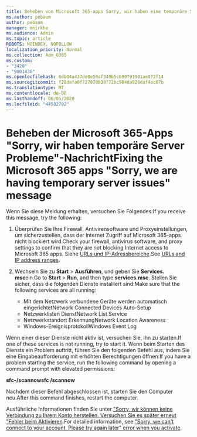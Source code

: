 ```yaml
---
title: Beheben von Microsoft 365-apps Sorry, wir haben eine temporäre Server Problemmeldung
ms.author: pebaum
author: pebaum
manager: mnirkhe
ms.audience: Admin
ms.topic: article
ROBOTS: NOINDEX, NOFOLLOW
localization_priority: Normal
ms.collection: Adm_O365
ms.custom:
- "3420"
- "9001430"
ms.openlocfilehash: 6db04a437de8e50af349b5c690791981ae872f14
ms.sourcegitcommit: f28dafa0f727870038f72bc904da926daf4ec07b
ms.translationtype: MT
ms.contentlocale: de-DE
ms.lasthandoff: 06/05/2020
ms.locfileid: "44582702"
---
```

# <a name="fixing-the-microsoft-365-apps-sorry-we-are-having-temporary-server-issues-message"></a><span data-ttu-id="942a0-102">Beheben der Microsoft 365-Apps "Sorry, wir haben temporäre Server Probleme"-Nachricht</span><span class="sxs-lookup"><span data-stu-id="942a0-102">Fixing the Microsoft 365 apps "Sorry, we are having temporary server issues" message</span></span>

<span data-ttu-id="942a0-103">Wenn Sie diese Meldung erhalten, versuchen Sie Folgendes:</span><span class="sxs-lookup"><span data-stu-id="942a0-103">If you receive this message, try the following:</span></span>

1. <span data-ttu-id="942a0-104">Überprüfen Sie Ihre Firewall, Antivirensoftware und Proxyeinstellungen, um sicherzustellen, dass der Internet Zugriff auf Microsoft 365-apps nicht blockiert wird.</span><span class="sxs-lookup"><span data-stu-id="942a0-104">Check your firewall, antivirus software, and proxy settings to confirm that they are not blocking Internet access to Microsoft 365 apps.</span></span> <span data-ttu-id="942a0-105">Siehe [URLs und IP-Adressbereiche](https://docs.microsoft.com/office365/enterprise/urls-and-ip-address-ranges).</span><span class="sxs-lookup"><span data-stu-id="942a0-105">See [URLs and IP address ranges](https://docs.microsoft.com/office365/enterprise/urls-and-ip-address-ranges).</span></span>

2. <span data-ttu-id="942a0-106">Wechseln Sie zu **Start**  >  **Ausführen**, und geben Sie **Services. msc**ein.</span><span class="sxs-lookup"><span data-stu-id="942a0-106">Go to **Start** > **Run**, and then type **services.msc**.</span></span> <span data-ttu-id="942a0-107">Stellen Sie sicher, dass die folgenden Dienste installiert sind:</span><span class="sxs-lookup"><span data-stu-id="942a0-107">Make sure that the following services are all running:</span></span>
    - <span data-ttu-id="942a0-108">Mit dem Netzwerk verbundene Geräte werden automatisch eingerichtet</span><span class="sxs-lookup"><span data-stu-id="942a0-108">Network Connected Devices Auto-Setup</span></span>
    - <span data-ttu-id="942a0-109">Netzwerklisten Dienst</span><span class="sxs-lookup"><span data-stu-id="942a0-109">Network List Service</span></span>
    - <span data-ttu-id="942a0-110">Netzwerkstandort Erkennung</span><span class="sxs-lookup"><span data-stu-id="942a0-110">Network Location Awareness</span></span>
    - <span data-ttu-id="942a0-111">Windows-Ereignisprotokoll</span><span class="sxs-lookup"><span data-stu-id="942a0-111">Windows Event Log</span></span>

<span data-ttu-id="942a0-112">Wenn einer dieser Dienste nicht aktiv ist, versuchen Sie, ihn zu starten.</span><span class="sxs-lookup"><span data-stu-id="942a0-112">If one of these services is not running, try to start it.</span></span> <span data-ttu-id="942a0-113">Wenn beim Starten des Diensts ein Problem auftritt, führen Sie den folgenden Befehl aus, indem Sie eine Eingabeaufforderung mit erhöhten Berechtigungen öffnen:</span><span class="sxs-lookup"><span data-stu-id="942a0-113">If you have a problem starting the service, run the following command by opening a command prompt with elevated permissions:</span></span>

<span data-ttu-id="942a0-114">**sfc-/scannow**</span><span class="sxs-lookup"><span data-stu-id="942a0-114">**sfc /scannow**</span></span>

<span data-ttu-id="942a0-115">Nachdem dieser Befehl abgeschlossen ist, starten Sie den Computer neu.</span><span class="sxs-lookup"><span data-stu-id="942a0-115">After this command finishes, restart the computer.</span></span>

<span data-ttu-id="942a0-116">Ausführliche Informationen finden Sie unter ["Sorry, wir können keine Verbindung zu Ihrem Konto herstellen. Versuchen Sie es später erneut "Fehler beim Aktivieren](https://docs.microsoft.com/office/troubleshoot/activation-installation/issue-when-activate-office-from-office-365).</span><span class="sxs-lookup"><span data-stu-id="942a0-116">For detailed information, see ["Sorry, we can't connect to your account. Please try again later" error when you activate](https://docs.microsoft.com/office/troubleshoot/activation-installation/issue-when-activate-office-from-office-365).</span></span>